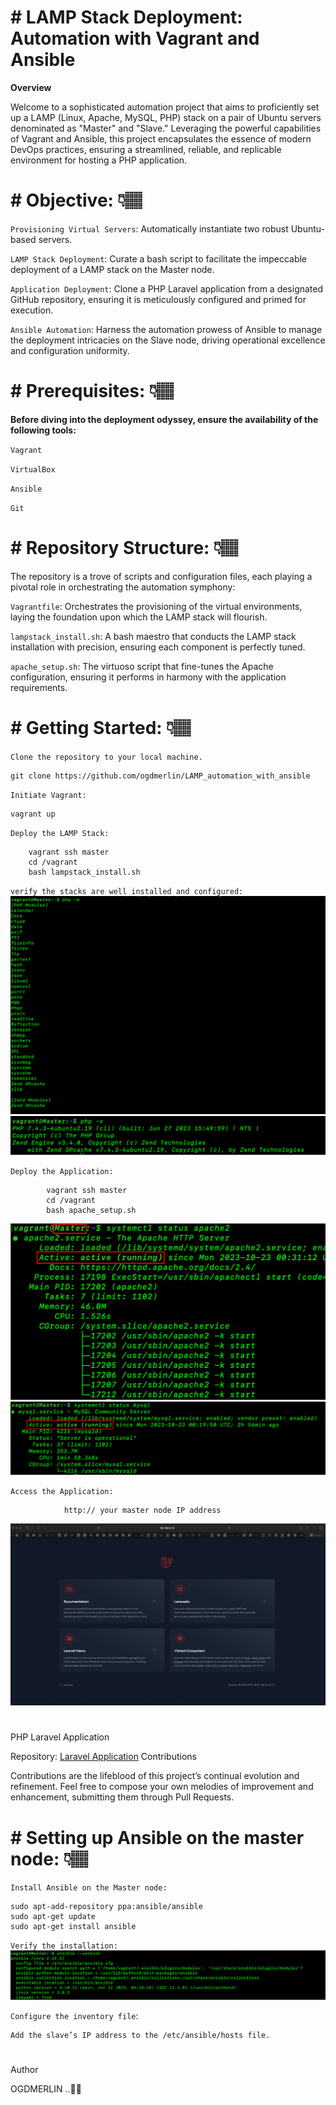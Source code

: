 # # **LAMP Stack Deployment: Automation with Vagrant and Ansible**

**Overview**

Welcome to a sophisticated automation project that aims to proficiently set up a LAMP (Linux, Apache, MySQL, PHP) stack on a pair of Ubuntu servers denominated as "Master" and "Slave." Leveraging the powerful capabilities of Vagrant and Ansible, this project encapsulates the essence of modern DevOps practices, ensuring a streamlined, reliable, and replicable environment for hosting a PHP application.

#

# # **Objective:** 👇🏽

`Provisioning Virtual Servers`: Automatically instantiate two robust Ubuntu-based servers.

`LAMP Stack Deployment`: Curate a bash script to facilitate the impeccable deployment of a LAMP stack on the Master node.

`Application Deployment`: Clone a PHP Laravel application from a designated GitHub repository, ensuring it is meticulously configured and primed for execution.

`Ansible Automation`: Harness the automation prowess of Ansible to manage the deployment intricacies on the Slave node, driving operational excellence and configuration uniformity.

#

# # **Prerequisites:** 👇🏽

**Before diving into the deployment odyssey, ensure the availability of the following tools:**

`Vagrant`

`VirtualBox`

`Ansible`

`Git`

#

# # **Repository Structure:** 👇🏽

The repository is a trove of scripts and configuration files, each playing a pivotal role in orchestrating the automation symphony:

`Vagrantfile`: Orchestrates the provisioning of the virtual environments, laying the foundation upon which the LAMP stack will flourish.

`lampstack_install.sh`: A bash maestro that conducts the LAMP stack installation with precision, ensuring each component is perfectly tuned.

`apache_setup.sh`: The virtuoso script that fine-tunes the Apache configuration, ensuring it performs in harmony with the application requirements.

#

# # **Getting Started:** 👇🏽

`Clone the repository to your local machine.`

    git clone https://github.com/ogdmerlin/LAMP_automation_with_ansible

`Initiate Vagrant:`

    vagrant up

`Deploy the LAMP Stack:`

        vagrant ssh master
        cd /vagrant
        bash lampstack_install.sh

`verify the stacks are well installed and configured:`
<img src=Assets/php-m.png>
<img src=Assets/php-v.png>

`Deploy the Application:`

            vagrant ssh master
            cd /vagrant
            bash apache_setup.sh

<img src=Assets/apache2_running.png>
<img src=Assets/mysql-status.png>

`Access the Application:`

                http:// your master node IP address

<img src=Assets/deployed_img.png>

#

PHP Laravel Application

Repository: [Laravel Application](https://https://github.com/laravel/laravel)
Contributions

Contributions are the lifeblood of this project’s continual evolution and refinement. Feel free to compose your own melodies of improvement and enhancement, submitting them through Pull Requests.

#

# # **Setting up Ansible on the master node:** 👇🏽

`Install Ansible on the Master node:`

    sudo apt-add-repository ppa:ansible/ansible
    sudo apt-get update
    sudo apt-get install ansible

`Verify the installation:`
<img src=Assets/ansible-v.png>

`Configure the inventory file`:

    Add the slave’s IP address to the /etc/ansible/hosts file.

#

Author

OGDMERLIN ..✍🏼

